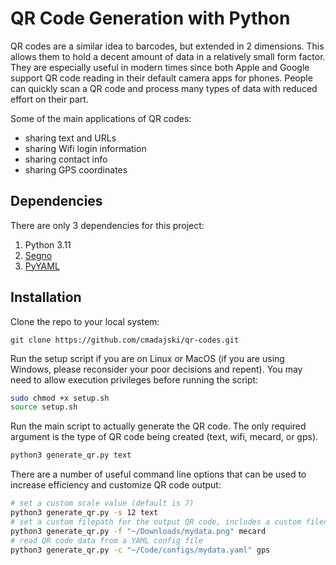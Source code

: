 # QR Code Generation with Python

QR codes are a similar idea to barcodes, but extended in 2 dimensions. This allows them to hold a decent amount of data in a relatively small form factor. They are especially useful in modern times since both Apple and Google support QR code reading in their default camera apps for phones. People can quickly scan a QR code and process many types of data with reduced effort on their part.

Some of the main applications of QR codes:

- sharing text and URLs
- sharing Wifi login information
- sharing contact info
- sharing GPS coordinates

## Dependencies

There are only 3 dependencies for this project:

1. Python 3.11
2. [Segno](https://segno.readthedocs.io/en/latest/)
3. [PyYAML](https://pyyaml.org/wiki/PyYAMLDocumentation)

## Installation

Clone the repo to your local system:

`git clone https://github.com/cmadajski/qr-codes.git`

Run the setup script if you are on Linux or MacOS (if you are using Windows, please reconsider your poor decisions and repent). You may need to allow execution privileges before running the script:

```bash
sudo chmod +x setup.sh
source setup.sh
```

Run the main script to actually generate the QR code. The only required argument is the type of QR code being created (text, wifi, mecard, or gps).

```bash
python3 generate_qr.py text
```

There are a number of useful command line options that can be used to increase efficiency and customize QR code output:

```bash
# set a custom scale value (default is 7)
python3 generate_qr.py -s 12 text
# set a custom filepath for the output QR code, includes a custom filename
python3 generate_qr.py -f "~/Downloads/mydata.png" mecard
# read QR code data from a YAML config file
python3 generate_qr.py -c "~/Code/configs/mydata.yaml" gps
```
